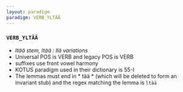 ```yaml
---
layout: paradigm
paradigm: VERB_YLTÄÄ
---
```

### ` VERB_YLTÄÄ `

* _ltää stem, ltää : llä variations_
* Universal POS is VERB and legacy POS is VERB
* suffixes use front vowel harmony
* KOTUS paradigm used in their dictionary is 55-I
* The lemmas must end in * tää * (which will be deleted to form an invariant stub) and the regex matching the lemma is ` ltää `
